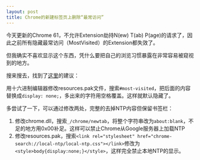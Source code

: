 ```yaml
---
layout: post
title: Chrome的新建标签页上删除“最常访问”
---
```


今天更新的Chrome 61，不允许Extension劫持N(ew) T(ab) P(age)的请求了，因此之前所有隐藏最常访问（MostVisited）的Extension都失效了。

但我确实不喜欢显示这个东西，凭什么要把自己的浏览习惯暴露在非常容易被窥视到的地方。

搜来搜去，找到了[这里](https://www.sitepoint.com/community/t/editing-google-chromes-style-file/206881/4)的建议：

用十六进制编辑器修改resources.pak文件，搜索`#most-visited`，把后面的内容替换成`display: none;`，多出来的字符用空格覆盖。这样就默认隐藏了。

多尝试了一下，可以通过修改两处，完整的去掉NTP内容但保留书签栏：

1. 修改chrome.dll，搜索`_/chrome/newtab`，将整个字符串改为`about:blank`，不足的地方用0x00补足。这样可以禁止Chrome从Google服务器上加载NTP
2. 修改resources.pak，搜索`<link rel="stylesheet" href="chrome-search://local-ntp/local-ntp.css"></link>`修改为`<style>body{display:none;}</style>`，这样完全禁止本地NTP的显示。
